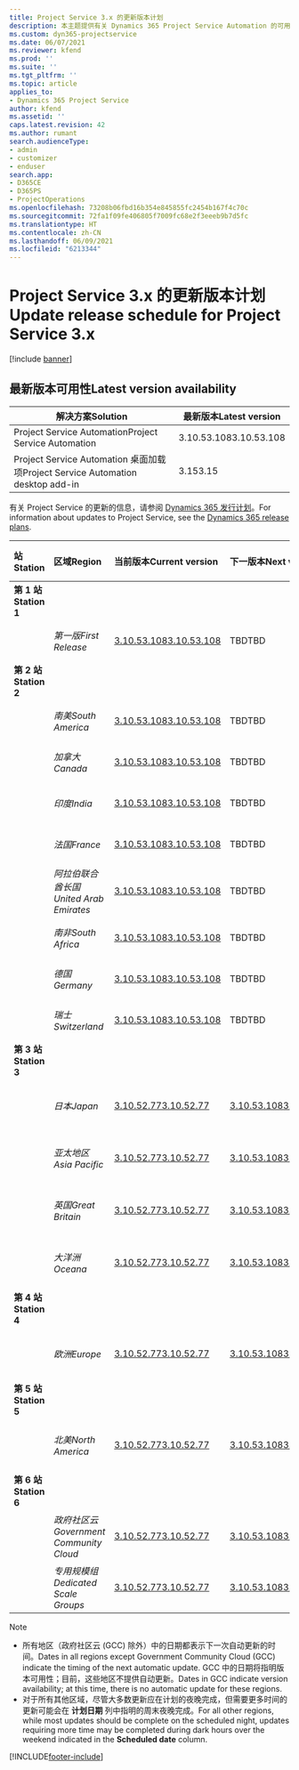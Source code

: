 ```yaml
---
title: Project Service 3.x 的更新版本计划
description: 本主题提供有关 Dynamics 365 Project Service Automation 的可用版本和即将发布版本的信息。
ms.custom: dyn365-projectservice
ms.date: 06/07/2021
ms.reviewer: kfend
ms.prod: ''
ms.suite: ''
ms.tgt_pltfrm: ''
ms.topic: article
applies_to:
- Dynamics 365 Project Service
author: kfend
ms.assetid: ''
caps.latest.revision: 42
ms.author: rumant
search.audienceType:
- admin
- customizer
- enduser
search.app:
- D365CE
- D365PS
- ProjectOperations
ms.openlocfilehash: 73208b06fbd16b354e845855fc2454b167f4c70c
ms.sourcegitcommit: 72fa1f09fe406805f7009fc68e2f3eeeb9b7d5fc
ms.translationtype: HT
ms.contentlocale: zh-CN
ms.lasthandoff: 06/09/2021
ms.locfileid: "6213344"
---
```

# <a name="update-release-schedule-for-project-service-3x"></a><span data-ttu-id="cac20-103">Project Service 3.x 的更新版本计划</span><span class="sxs-lookup"><span data-stu-id="cac20-103">Update release schedule for Project Service 3.x</span></span>

[!include [banner](../includes/psa-now-project-operations.md)]

## <a name="latest-version-availability"></a><span data-ttu-id="cac20-104">最新版本可用性</span><span class="sxs-lookup"><span data-stu-id="cac20-104">Latest version availability</span></span>

| <span data-ttu-id="cac20-105">解决方案</span><span class="sxs-lookup"><span data-stu-id="cac20-105">Solution</span></span>  | <span data-ttu-id="cac20-106">最新版本</span><span class="sxs-lookup"><span data-stu-id="cac20-106">Latest version</span></span> |
|-------|----|
| <span data-ttu-id="cac20-107">Project Service Automation</span><span class="sxs-lookup"><span data-stu-id="cac20-107">Project Service Automation</span></span>    | <span data-ttu-id="cac20-108">3.10.53.108</span><span class="sxs-lookup"><span data-stu-id="cac20-108">3.10.53.108</span></span> |
| <span data-ttu-id="cac20-109">Project Service Automation 桌面加载项</span><span class="sxs-lookup"><span data-stu-id="cac20-109">Project Service Automation desktop add-in</span></span>                | <span data-ttu-id="cac20-110">3.15</span><span class="sxs-lookup"><span data-stu-id="cac20-110">3.15</span></span>          |

<span data-ttu-id="cac20-111">有关 Project Service 的更新的信息，请参阅 [Dynamics 365 发行计划](/dynamics365/release-plans/)。</span><span class="sxs-lookup"><span data-stu-id="cac20-111">For information about updates to Project Service, see the [Dynamics 365 release plans](/dynamics365/release-plans/).</span></span> 

| <span data-ttu-id="cac20-112">站</span><span class="sxs-lookup"><span data-stu-id="cac20-112">Station</span></span>  | <span data-ttu-id="cac20-113">区域</span><span class="sxs-lookup"><span data-stu-id="cac20-113">Region</span></span> | <span data-ttu-id="cac20-114">当前版本</span><span class="sxs-lookup"><span data-stu-id="cac20-114">Current version</span></span> | <span data-ttu-id="cac20-115">下一版本</span><span class="sxs-lookup"><span data-stu-id="cac20-115">Next version</span></span> |  <span data-ttu-id="cac20-116">计划日期</span><span class="sxs-lookup"><span data-stu-id="cac20-116">Scheduled date</span></span>
| :---   | :---   | :---   | :---   |:---   |         
|<span data-ttu-id="cac20-117"><strong>第 1 站</strong></span><span class="sxs-lookup"><span data-stu-id="cac20-117"><strong>Station 1</strong></span></span> | |  |  | |
| | <span data-ttu-id="cac20-118"><i>第一版</i></span><span class="sxs-lookup"><span data-stu-id="cac20-118"><i>First Release</i></span></span> | [<span data-ttu-id="cac20-119">3.10.53.108</span><span class="sxs-lookup"><span data-stu-id="cac20-119">3.10.53.108</span></span>](whats-new-ur-32.md) | <span data-ttu-id="cac20-120">TBD</span><span class="sxs-lookup"><span data-stu-id="cac20-120">TBD</span></span> | <span data-ttu-id="cac20-121">2021 年 7 月 2 日</span><span class="sxs-lookup"><span data-stu-id="cac20-121">July 02, 2021</span></span>
|<span data-ttu-id="cac20-122"><strong>第 2 站</strong></span><span class="sxs-lookup"><span data-stu-id="cac20-122"><strong>Station 2</strong></span></span> | |  |  | |
| | <span data-ttu-id="cac20-123"><i>南美</i></span><span class="sxs-lookup"><span data-stu-id="cac20-123"><i>South America</i></span></span> | [<span data-ttu-id="cac20-124">3.10.53.108</span><span class="sxs-lookup"><span data-stu-id="cac20-124">3.10.53.108</span></span>](whats-new-ur-32.md) | <span data-ttu-id="cac20-125">TBD</span><span class="sxs-lookup"><span data-stu-id="cac20-125">TBD</span></span> | <span data-ttu-id="cac20-126">2021 年 7 月 9 日</span><span class="sxs-lookup"><span data-stu-id="cac20-126">July 09, 2021</span></span>
| | <span data-ttu-id="cac20-127"><i>加拿大</i></span><span class="sxs-lookup"><span data-stu-id="cac20-127"><i>Canada</i></span></span> | [<span data-ttu-id="cac20-128">3.10.53.108</span><span class="sxs-lookup"><span data-stu-id="cac20-128">3.10.53.108</span></span>](whats-new-ur-32.md) | <span data-ttu-id="cac20-129">TBD</span><span class="sxs-lookup"><span data-stu-id="cac20-129">TBD</span></span> | <span data-ttu-id="cac20-130">2021 年 7 月 9 日</span><span class="sxs-lookup"><span data-stu-id="cac20-130">July 09, 2021</span></span>
| | <span data-ttu-id="cac20-131"><i>印度</i></span><span class="sxs-lookup"><span data-stu-id="cac20-131"><i>India</i></span></span> | [<span data-ttu-id="cac20-132">3.10.53.108</span><span class="sxs-lookup"><span data-stu-id="cac20-132">3.10.53.108</span></span>](whats-new-ur-32.md) | <span data-ttu-id="cac20-133">TBD</span><span class="sxs-lookup"><span data-stu-id="cac20-133">TBD</span></span> | <span data-ttu-id="cac20-134">2021 年 7 月 9 日</span><span class="sxs-lookup"><span data-stu-id="cac20-134">July 09, 2021</span></span>
| | <span data-ttu-id="cac20-135"><i>法国</i></span><span class="sxs-lookup"><span data-stu-id="cac20-135"><i>France</i></span></span> | [<span data-ttu-id="cac20-136">3.10.53.108</span><span class="sxs-lookup"><span data-stu-id="cac20-136">3.10.53.108</span></span>](whats-new-ur-32.md) | <span data-ttu-id="cac20-137">TBD</span><span class="sxs-lookup"><span data-stu-id="cac20-137">TBD</span></span> | <span data-ttu-id="cac20-138">2021 年 7 月 9 日</span><span class="sxs-lookup"><span data-stu-id="cac20-138">July 09, 2021</span></span>
| | <span data-ttu-id="cac20-139"><i>阿拉伯联合酋长国</i></span><span class="sxs-lookup"><span data-stu-id="cac20-139"><i>United Arab Emirates</i></span></span> | [<span data-ttu-id="cac20-140">3.10.53.108</span><span class="sxs-lookup"><span data-stu-id="cac20-140">3.10.53.108</span></span>](whats-new-ur-32.md) | <span data-ttu-id="cac20-141">TBD</span><span class="sxs-lookup"><span data-stu-id="cac20-141">TBD</span></span> | <span data-ttu-id="cac20-142">2021 年 7 月 9 日</span><span class="sxs-lookup"><span data-stu-id="cac20-142">July 09, 2021</span></span>
| | <span data-ttu-id="cac20-143"><i>南非</i></span><span class="sxs-lookup"><span data-stu-id="cac20-143"><i>South Africa</i></span></span> | [<span data-ttu-id="cac20-144">3.10.53.108</span><span class="sxs-lookup"><span data-stu-id="cac20-144">3.10.53.108</span></span>](whats-new-ur-32.md) | <span data-ttu-id="cac20-145">TBD</span><span class="sxs-lookup"><span data-stu-id="cac20-145">TBD</span></span> | <span data-ttu-id="cac20-146">2021 年 7 月 9 日</span><span class="sxs-lookup"><span data-stu-id="cac20-146">July 09, 2021</span></span>
| | <span data-ttu-id="cac20-147"><i>德国</i></span><span class="sxs-lookup"><span data-stu-id="cac20-147"><i>Germany</i></span></span> | [<span data-ttu-id="cac20-148">3.10.53.108</span><span class="sxs-lookup"><span data-stu-id="cac20-148">3.10.53.108</span></span>](whats-new-ur-32.md) | <span data-ttu-id="cac20-149">TBD</span><span class="sxs-lookup"><span data-stu-id="cac20-149">TBD</span></span> | <span data-ttu-id="cac20-150">2021 年 7 月 9 日</span><span class="sxs-lookup"><span data-stu-id="cac20-150">July 09, 2021</span></span>
| | <span data-ttu-id="cac20-151"><i>瑞士</i></span><span class="sxs-lookup"><span data-stu-id="cac20-151"><i>Switzerland</i></span></span> | [<span data-ttu-id="cac20-152">3.10.53.108</span><span class="sxs-lookup"><span data-stu-id="cac20-152">3.10.53.108</span></span>](whats-new-ur-32.md) | <span data-ttu-id="cac20-153">TBD</span><span class="sxs-lookup"><span data-stu-id="cac20-153">TBD</span></span> | <span data-ttu-id="cac20-154">2021 年 7 月 9 日</span><span class="sxs-lookup"><span data-stu-id="cac20-154">July 09, 2021</span></span>
|<span data-ttu-id="cac20-155"><strong>第 3 站</strong></span><span class="sxs-lookup"><span data-stu-id="cac20-155"><strong>Station 3</strong></span></span> | |  |  | |
| | <span data-ttu-id="cac20-156"><i>日本</i></span><span class="sxs-lookup"><span data-stu-id="cac20-156"><i>Japan</i></span></span> | [<span data-ttu-id="cac20-157">3.10.52.77</span><span class="sxs-lookup"><span data-stu-id="cac20-157">3.10.52.77</span></span>](whats-new-ur-31.md) | [<span data-ttu-id="cac20-158">3.10.53.108</span><span class="sxs-lookup"><span data-stu-id="cac20-158">3.10.53.108</span></span>](whats-new-ur-32.md) | <span data-ttu-id="cac20-159">2021 年 6 月 11 日</span><span class="sxs-lookup"><span data-stu-id="cac20-159">June 11, 2021</span></span>
| | <span data-ttu-id="cac20-160"><i>亚太地区</i></span><span class="sxs-lookup"><span data-stu-id="cac20-160"><i>Asia Pacific</i></span></span> | [<span data-ttu-id="cac20-161">3.10.52.77</span><span class="sxs-lookup"><span data-stu-id="cac20-161">3.10.52.77</span></span>](whats-new-ur-31.md) | [<span data-ttu-id="cac20-162">3.10.53.108</span><span class="sxs-lookup"><span data-stu-id="cac20-162">3.10.53.108</span></span>](whats-new-ur-32.md) | <span data-ttu-id="cac20-163">2021 年 6 月 11 日</span><span class="sxs-lookup"><span data-stu-id="cac20-163">June 11, 2021</span></span>
| | <span data-ttu-id="cac20-164"><i>英国</i></span><span class="sxs-lookup"><span data-stu-id="cac20-164"><i>Great Britain</i></span></span> | [<span data-ttu-id="cac20-165">3.10.52.77</span><span class="sxs-lookup"><span data-stu-id="cac20-165">3.10.52.77</span></span>](whats-new-ur-31.md) | [<span data-ttu-id="cac20-166">3.10.53.108</span><span class="sxs-lookup"><span data-stu-id="cac20-166">3.10.53.108</span></span>](whats-new-ur-32.md) | <span data-ttu-id="cac20-167">2021 年 6 月 11 日</span><span class="sxs-lookup"><span data-stu-id="cac20-167">June 11, 2021</span></span>
| | <span data-ttu-id="cac20-168"><i>大洋洲</i></span><span class="sxs-lookup"><span data-stu-id="cac20-168"><i>Oceana</i></span></span> | [<span data-ttu-id="cac20-169">3.10.52.77</span><span class="sxs-lookup"><span data-stu-id="cac20-169">3.10.52.77</span></span>](whats-new-ur-31.md) | [<span data-ttu-id="cac20-170">3.10.53.108</span><span class="sxs-lookup"><span data-stu-id="cac20-170">3.10.53.108</span></span>](whats-new-ur-32.md) | <span data-ttu-id="cac20-171">2021 年 6 月 11 日</span><span class="sxs-lookup"><span data-stu-id="cac20-171">June 11, 2021</span></span>
|<span data-ttu-id="cac20-172"><strong>第 4 站</strong></span><span class="sxs-lookup"><span data-stu-id="cac20-172"><strong>Station 4</strong></span></span> | |  |  | |
| | <span data-ttu-id="cac20-173"><i>欧洲</i></span><span class="sxs-lookup"><span data-stu-id="cac20-173"><i>Europe</i></span></span> | [<span data-ttu-id="cac20-174">3.10.52.77</span><span class="sxs-lookup"><span data-stu-id="cac20-174">3.10.52.77</span></span>](whats-new-ur-31.md) | [<span data-ttu-id="cac20-175">3.10.53.108</span><span class="sxs-lookup"><span data-stu-id="cac20-175">3.10.53.108</span></span>](whats-new-ur-32.md) | <span data-ttu-id="cac20-176">2021 年 6 月 18 日</span><span class="sxs-lookup"><span data-stu-id="cac20-176">June 18, 2021</span></span>
|<span data-ttu-id="cac20-177"><strong>第 5 站</strong></span><span class="sxs-lookup"><span data-stu-id="cac20-177"><strong>Station 5</strong></span></span> | |  |  | |
| | <span data-ttu-id="cac20-178"><i>北美</i></span><span class="sxs-lookup"><span data-stu-id="cac20-178"><i>North America</i></span></span> | [<span data-ttu-id="cac20-179">3.10.52.77</span><span class="sxs-lookup"><span data-stu-id="cac20-179">3.10.52.77</span></span>](whats-new-ur-31.md) | [<span data-ttu-id="cac20-180">3.10.53.108</span><span class="sxs-lookup"><span data-stu-id="cac20-180">3.10.53.108</span></span>](whats-new-ur-32.md) | <span data-ttu-id="cac20-181">2021 年 6 月 25 日</span><span class="sxs-lookup"><span data-stu-id="cac20-181">June 25, 2021</span></span>
|<span data-ttu-id="cac20-182"><strong>第 6 站</strong></span><span class="sxs-lookup"><span data-stu-id="cac20-182"><strong>Station 6</strong></span></span> | |  |  | |
| | <span data-ttu-id="cac20-183"><i>政府社区云</i></span><span class="sxs-lookup"><span data-stu-id="cac20-183"><i>Government Community Cloud</i></span></span> | [<span data-ttu-id="cac20-184">3.10.52.77</span><span class="sxs-lookup"><span data-stu-id="cac20-184">3.10.52.77</span></span>](whats-new-ur-31.md) | [<span data-ttu-id="cac20-185">3.10.53.108</span><span class="sxs-lookup"><span data-stu-id="cac20-185">3.10.53.108</span></span>](whats-new-ur-32.md) | <span data-ttu-id="cac20-186">2021 年 6 月 25 日</span><span class="sxs-lookup"><span data-stu-id="cac20-186">June 25, 2021</span></span>
| | <span data-ttu-id="cac20-187"><i>专用规模组</i></span><span class="sxs-lookup"><span data-stu-id="cac20-187"><i>Dedicated Scale Groups</i></span></span> | [<span data-ttu-id="cac20-188">3.10.52.77</span><span class="sxs-lookup"><span data-stu-id="cac20-188">3.10.52.77</span></span>](whats-new-ur-31.md) | [<span data-ttu-id="cac20-189">3.10.53.108</span><span class="sxs-lookup"><span data-stu-id="cac20-189">3.10.53.108</span></span>](whats-new-ur-32.md) | <span data-ttu-id="cac20-190">2021 年 7 月 2 日</span><span class="sxs-lookup"><span data-stu-id="cac20-190">July 02, 2021</span></span>

>[!Note]
> - <span data-ttu-id="cac20-191">所有地区（政府社区云 (GCC) 除外）中的日期都表示下一次自动更新的时间。</span><span class="sxs-lookup"><span data-stu-id="cac20-191">Dates in all regions except Government Community Cloud (GCC) indicate the timing of the next automatic update.</span></span> <span data-ttu-id="cac20-192">GCC 中的日期将指明版本可用性；目前，这些地区不提供自动更新。</span><span class="sxs-lookup"><span data-stu-id="cac20-192">Dates in GCC indicate version availability; at this time, there is no automatic update for these regions.</span></span>
> - <span data-ttu-id="cac20-193">对于所有其他区域，尽管大多数更新应在计划的夜晚完成，但需要更多时间的更新可能会在 **计划日期** 列中指明的周末夜晚完成。</span><span class="sxs-lookup"><span data-stu-id="cac20-193">For all other regions, while most updates should be complete on the scheduled night, updates requiring more time may be completed during dark hours over the weekend indicated in the **Scheduled date** column.</span></span>


[!INCLUDE[footer-include](../includes/footer-banner.md)]
